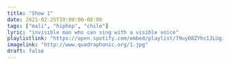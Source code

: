 ```yaml
---
title: "Show 1"
date: 2021-02-25T19:00:00-08:00
tags: ["mali", "hiphop", "chile"]
lyric: "invisible man who can sing with a visible voice"
playlistlink: "https://open.spotify.com/embed/playlist/79uyD8ZYhc1JLUgiTFHTor"
imagelink: "http://www.quadraphonic.org/1.jpg"
draft: false
---
```

